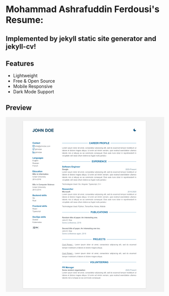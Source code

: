 # Mohammad Ashrafuddin Ferdousi's Resume: 
## Implemented by jekyll static site generator and jekyll-cv!

## Features
- Lightweight
- Free & Open Source
- Mobile Responsive
- Dark Mode Support


## Preview
![Preview](./preview.png)